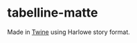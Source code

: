 # tabelline-matte
Made in <a href="https://twinery.org/" target="_blank">Twine</a> using Harlowe story format.
